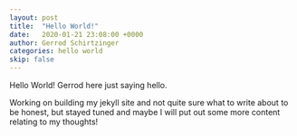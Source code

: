 ```yaml
---
layout: post
title:  "Hello World!"
date:   2020-01-21 23:08:00 +0000
author: Gerrod Schirtzinger
categories: hello world
skip: false
---
```

Hello World! Gerrod here just saying hello.

Working on building my jekyll site and not quite sure what to write about to be honest, but stayed tuned and maybe I will put out some more content relating to my thoughts!
